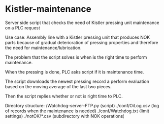 # Kistler-maintenance
Server side script that checks the need of Kistler pressing unit maintenance on a PLC request

Use case:
Assembly line with a Kistler pressing unit that produces NOK parts because of gradual deterioration of pressing properties and therefore the need for maintenance/lubrication.

The problem that the script solves is when is the right time to perform maintenance.

When the pressing is done, PLC asks script if it is maintenance time.

The script downloads the newest pressing record a perform evaluation based on the moving average of the last two pieces.

Then the script replies whether or not is right time to PLC.

Directory structure:
/Watchdog-server-FTP.py (script)
./conf/OiLog.csv (log of records when the maintenance is needed)
./conf/Watchdog.txt (limit settings)
./notOK/*.csv (subdirectory with NOK operations)

